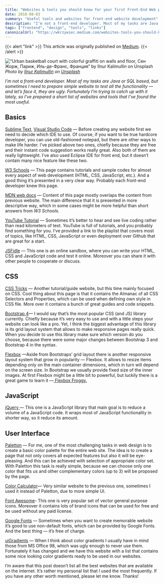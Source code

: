 ```yaml
---
title: "Websites & tools you should know for your first Front-End Web project"
date: 2018-08-03
summary: "Useful tools and websites for front-end website development"
description: "I’m not a front-end developer. Most of my tasks are Java or SQL based, but sometimes I need to prepare simple website to test all the functionality — and let’s face it, they are ugly. Fortunately I’m trying to catch up with it lately, so I’ve prepared a short list of websites and tools that I’ve found the most useful."
tags: ["frontend", "design", "tools", "links"]
canonicalUrl: "https://wkrzywiec.medium.com/websites-tools-you-should-know-for-your-first-front-end-web-project-23ab2640b55c"
---
```


{{< alert "link" >}}
This article was originally published on [Medium](https://wkrzywiec.medium.com/websites-tools-you-should-know-for-your-first-front-end-web-project-23ab2640b55c).
{{< /alert >}}

![“Urban basketball court with colorful graffiti on walls and floor, Сен Жорж, Париж, Иль-де-Франс, Франция” by [Ilnur Kalimullin](https://unsplash.com/@kalimullin?utm_source=medium&utm_medium=referral) on [Unsplash](https://unsplash.com?utm_source=medium&utm_medium=referral)](https://cdn-images-1.medium.com/max/6048/0*bKQvwhXUUOlhtZPO)*Photo by [Ilnur Kalimullin](https://unsplash.com/@kalimullin?utm_source=medium&utm_medium=referral) on [Unsplash](https://unsplash.com?utm_source=medium&utm_medium=referral)*

*I’m not a front-end developer. Most of my tasks are Java or SQL based, but sometimes I need to prepare simple website to test all the functionality — and let’s face it, they are ugly. Fortunately I’m trying to catch up with it lately, so I’ve prepared a short list of websites and tools that I’ve found the most useful.*

## Basics

[Sublime Text](https://www.sublimetext.com/), [Visual Studio Code](https://code.visualstudio.com/) — Before creating any website first we need to decide which IDE to use. Of course, if you want to be true hardcore developer, you can use old-fashioned notepad, but there are other ways to make life harder. I’ve picked above two ones, chiefly because they are free and their instant code suggestion works really great. Also both of them are really lightweight. I’ve also used Eclipse IDE for front end, but it doesn’t contain many nice feature like these two.

[W3 Schools](https://www.w3schools.com/) — This page contains tutorials and sample codes for almost every aspect of web development (HTML, CSS, JavaScript, etc.). And a good thing it’s presented in a very clear way. Probably each front-end developer knew this page.

[MDN web docs](https://developer.mozilla.org/en-US/docs/Learn/Getting_started_with_the_web) — Content of this page mostly overlaps the content from previous website. The main difference that it is presented in more descriptive way, which in some cases might be more helpful than short answers from *W3 Schools*.

[YouTube Tutorial](https://www.youtube.com/watch?v=3JluqTojuME&list=PLoYCgNOIyGAB_8_iq1cL8MVeun7cB6eNc) — Sometimes it’s better to hear and see live coding rather than read kilometers of text. YouTube is full of tutorials, and you probably find something for you. I’ve provided a link to the playlist that covers most of topics, like HTML, CSS, JavaScript or even deployment over Github that are great for a start.

[JSFidle](https://jsfiddle.net/) — This one is an online sandbox, where you can write your HTML, CSS and JavaScript code and test it online. Moreover you can share it with other people to cooperate or discuss.

## CSS

[CSS Tricks](https://css-tricks.com/) — Another tutorial/guide website, but this time mainly focused on CSS. Cool thing about this page is that it contains the Almanac of all CSS Selectors and Properties, which can be used when defining own style in CSS file. More over it contains a bunch of great guides and code snippets.

[Bootstrap 4](https://getbootstrap.com/)— I would say that’s the most popular CSS (and JS) library currently. Chiefly because it’s very easy to use and with a little steps your website can look like a pro. Yet, I think the biggest advantage of this library is its grid layout system that allows to make responsive pages really quick. When you decide to use this library make sure which version do you choose, because there were some major changes between Bootstrap 3 and Bootstrap 4 in the syntax.

[Flexbox](https://css-tricks.com/snippets/css/a-guide-to-flexbox/) —Aside from Bootstraps’ grid layout there is another responsive layout system that grow in popularity — Flexbox. It allows to resize items depending only on the main container dimensions, which in turn will depend on the screen size. In Bootstrap we usually provide fixed size of the inner images. At first Flexbox might be a little bit to powerful, but luckily there is a great game to learn it —[ Flexbox Froggy.](http://flexboxfroggy.com/)

## JavaScript

[jQuery ](https://jquery.com/)— This one is a JavaScript library that main goal is to reduce a volume of a JavaScript code. It wraps most of JavaScript functionality in shorter way, so it reduce its amount.

## User Interface

[Paletton](http://paletton.com) — For me, one of the most challenging tasks in web design is to create a basic color palette for the entire web site. The idea is to create a page that not only covers all expected features but also it will be eye-pleasing. And this can be achieved with selection of appropriate color set. With Paletton this task is really simple, because we can choose only one color that fits us and other complementary colors (up to 3) will be proposed by the page.

[Color Calculator](https://www.sessions.edu/color-calculator/)— Very similar website to the previous one, sometimes I used it instead of Paletton, due to more simple UI.

[Font Awesome](https://fontawesome.com/)- This one is very popular set of vector general purpose icons. Moreover it contains lots of brand icons that can be used for free and be used without any paid license.

[Google Fonts](https://fonts.google.com/) — Sometimes when you want to create memorable website it’s good to use non-default fonts, which can be provided by Google Fonts. And the best thing — it’s free of charge.

[uiGradients](https://uigradients.com/) — When I think about color gradients I usually have in mind those from MS Office 98, which was ugly enough to never use them. Fortunately it has changed and we have this website with a list that contains some nice looking color gradients ready to be used in our websites.

I’m aware that this post doesn’t list all the best websites that are available on the internet. It’s rather my personal list that I used the most frequently. If you have any other worth mentioned, please let me know. Thanks!
